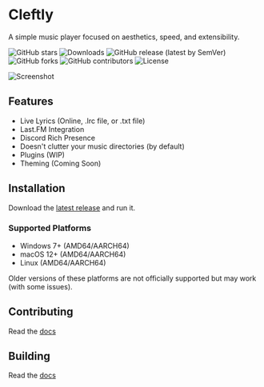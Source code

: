 # Cleftly

A simple music player focused on aesthetics, speed, and extensibility.

![GitHub stars](https://img.shields.io/github/stars/cleftly/cleftly?style=flat) ![Downloads](https://img.shields.io/github/downloads/cleftly/cleftly/total) ![GitHub release (latest by SemVer)](https://img.shields.io/github/downloads/cleftly/cleftly/latest/total) ![GitHub forks](https://img.shields.io/github/forks/cleftly/cleftly?style=flat) ![GitHub contributors](https://img.shields.io/github/contributors/cleftly/cleftly) ![License](https://img.shields.io/github/license/cleftly/cleftly)

![Screenshot](/assets/screenshot1.png)

## Features

- Live Lyrics (Online, .lrc file, or .txt file)
- Last.FM Integration
- Discord Rich Presence
- Doesn't clutter your music directories (by default)
- Plugins (WIP)
- Theming (Coming Soon)

## Installation

Download the [latest release](https://github.com/cleftly/cleftly/releases/latest) and run it.

### Supported Platforms

- Windows 7+ (AMD64/AARCH64)
- macOS 12+ (AMD64/AARCH64)
- Linux (AMD64/AARCH64)

Older versions of these platforms are not officially supported but may work (with some issues).

## Contributing

Read the [docs](https://docs.cleftly.com/contributing/)

## Building

Read the [docs](https://docs.cleftly.com/building/)
